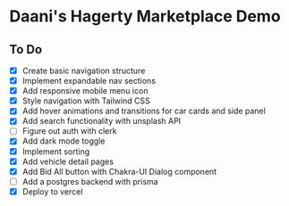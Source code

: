 # Daani's Hagerty Marketplace Demo

## To Do

- [x] Create basic navigation structure
- [x] Implement expandable nav sections
- [x] Add responsive mobile menu icon
- [x] Style navigation with Tailwind CSS
- [x] Add hover animations and transitions for car cards and side panel
- [x] Add search functionality with unsplash API
- [ ] Figure out auth with clerk
- [x] Add dark mode toggle
- [x] Implement sorting
- [x] Add vehicle detail pages
- [x] Add Bid All button with Chakra-UI Dialog component
- [ ] Add a postgres backend with prisma
- [x] Deploy to vercel
